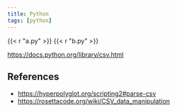 ```yaml
---
title: Python
tags: [python]
---
```


{{< r "a.py" >}}
{{< r "b.py" >}}

<https://docs.python.org/library/csv.html>

## References

- <https://hyperpolyglot.org/scripting2#parse-csv>
- <https://rosettacode.org/wiki/CSV_data_manipulation>

